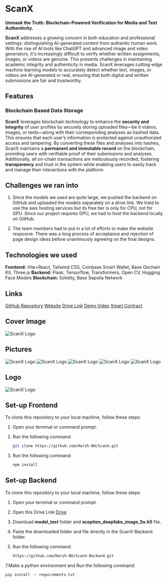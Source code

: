 # ScanX
**Unmask the Truth: Blockchain-Powered Verification for Media and Text Authenticity.**

**ScanX** addresses a growing concern in both education and professional settings: distinguishing AI-generated content from authentic human work. With the rise of AI tools like ChatGPT and advanced image and video generators, it's increasingly difficult to verify whether written assignments, images, or videos are genuine. This presents challenges in maintaining academic integrity and authenticity in media. ScanX leverages cutting-edge machine learning models to accurately detect whether text, images, or videos are AI-generated or real, ensuring that both digital and written submissions are fair and trustworthy.

## Features

### Blockchain Based Data Storage

**ScanX** leverages blockchain technology to enhance the **security and integrity** of user profiles by securely storing uploaded files—be it videos, images, or texts—along with their corresponding analyses as hashed data. This ensures that each user’s information is protected against unauthorized access and tampering. By converting these files and analyses into hashes, ScanX maintains a **permanent and immutable record** on the blockchain, providing users with verifiable proof of their submissions and analyses. Additionally, all on-chain transactions are meticulously recorded, fostering **transparency** and trust in the system while enabling users to easily track and manage their interactions with the platform.

## Challenges we ran into

1. Since the models we used are quite large, we pushed the backend on GitHub and uploaded the models separately on a drive link. We tried to use the aws hosting services but its free tier is only for CPU, not for GPU. Since our project requires GPU, we had to host the backend locally on GitHub. 

2. The team members had to put in a lot of efforts to make the website resposive. There was a long process of acceptance and rejection of page design ideas before unanimously agreeing on the final designs.

## Technologies we used
**Frontend:** Vite+React, Tailwind CSS, Coinbase Smart Wallet, Base Onchain Kit, Three.js
**Backend:** Flask, Tensorflow, Transformers, Open CV, Hugging Face Models
**Blockchain:** Solidity, Base Sepolia Network

## Links
[GitHub Repository](URL)
[Website](URL)
[Drive Link](URL)
[Demo Video](URL)
[Smart Contract](URL)

## Cover Image
![ScanX Logo](https://example.com/path/to/scanx-logo.png)

## Pictures
![ScanX Logo](https://example.com/path/to/scanx-logo.png)
![ScanX Logo](https://example.com/path/to/scanx-logo.png)
![ScanX Logo](https://example.com/path/to/scanx-logo.png)
![ScanX Logo](https://example.com/path/to/scanx-logo.png)
![ScanX Logo](https://example.com/path/to/scanx-logo.png)

## Logo
![ScanX Logo](https://example.com/path/to/scanx-logo.png)

## Set-up Frontend 

To clone this repository to your local machine, follow these steps:

1. Open your terminal or command prompt.
2. Run the following command:

   ```bash
   git clone https://github.com/Harsh-BH/ScanX.git
3. Run the following command:

   ```bash
   npm install 

## Set-up Backend 

To clone this repository to your local machine, follow these steps:

1. Open your terminal or command prompt.
2. Open this Drive Link [Drive](https://drive.google.com/drive/folders/1yK_jxG7ggMf6rmQJ-aU2YClb1iuCWwCm?usp=sharing)
3. Download **model_text** folder and **xception_deepfake_image_5o.h5** file.
4. Paste the downloaded folder and file directly in the ScanX-Backend folder.
6. Run the following command:

   ```bash
   https://github.com/Harsh-BH/ScanX-Backend.git

7.Make a python environment and Run the following command:

   ```bash
   pip install -r requirements.txt
   


